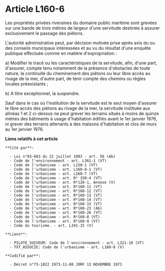 # Article L160-6

Les propriétés privées riveraines du domaine public maritime sont grevées sur une bande de trois mètres de largeur d'une
servitude destinée à assurer exclusivement le passage des piétons. 

L'autorité administrative peut, par décision motivée prise après avis du ou des conseils municipaux intéressées et au vu du
résultat d'une enquête publique effectuée comme en matière d'expropriation :

a) Modifier le tracé ou les caractéristiques de la servitude, afin, d'une part, d'assurer, compte tenu notamment de la
présence d'obstacles de toute nature, la continuité du cheminement des piétons ou leur libre accès au rivage de la mer,
d'autre part, de tenir compte des chemins ou règles locales préexistants ;

b) A titre exceptionnel, la suspendre.

Sauf dans le cas où l'institution de la servitude est le seul moyen d'assurer le libre accès des piétons au rivage de la mer,
la servitude instituée aux alinéas 1 et 2 ci-dessus ne peut grever les terrains situés à moins de quinze mètres des bâtiments
à usage d'habitation édifiés avant le 1er janvier 1976, ni grever des terrains attenants à des maisons d'habitation et clos
de murs au 1er janvier 1976.

**Liens relatifs à cet article**

	**Cité par**:

	  - Loi n°83-663 du 22 juillet 1983 - art. 56 (Ab)
	  - Code de l'environnement - art. L361-1 (VT)
	  - Code de l'urbanisme - art. L150-1 (VT)
	  - Code de l'urbanisme - art. L160-6-1 (VT)
	  - Code de l'urbanisme - art. L160-7 (VT)
	  - Code de l'urbanisme - art. R* 150-4 (VT)
	  - Code de l'urbanisme - art. R*126-1, Annexe (V)
	  - Code de l'urbanisme - art. R*160-11 (VT)
	  - Code de l'urbanisme - art. R*160-12 (VT)
	  - Code de l'urbanisme - art. R*160-13 (VT)
	  - Code de l'urbanisme - art. R*160-14 (VT)
	  - Code de l'urbanisme - art. R*160-15 (VT)
	  - Code de l'urbanisme - art. R*160-23 (Ab)
	  - Code de l'urbanisme - art. R*160-26 (VT)
	  - Code de l'urbanisme - art. R*160-8 (VT)
	  - Code de l'urbanisme - art. R*160-9 (VT)
	  - Code du tourisme. - art. L341-15 (V)

	**Liens**:

	  - PILOTE_SUIVEUR: Code de l'environnement - art. L321-10 (VT)
	  - TXT_ASSOCIE: Code de l'urbanisme - art. L160-8 (V)

	**Codifié par**:

	  - Décret n°73-1022 1973-11-08 JORF 13 NOVEMBRE 1973
